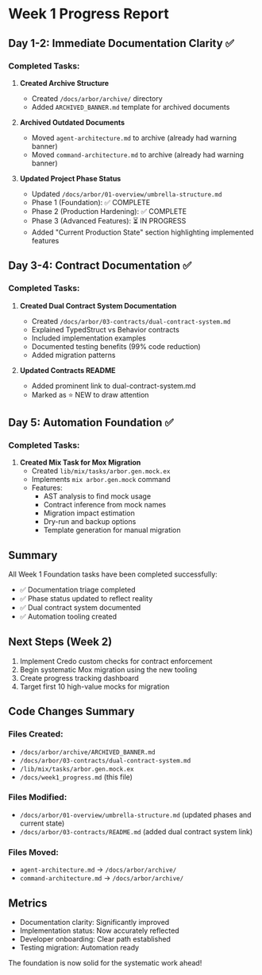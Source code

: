 # Week 1 Progress Report

## Day 1-2: Immediate Documentation Clarity ✅

### Completed Tasks:

1. **Created Archive Structure**
   - Created `/docs/arbor/archive/` directory
   - Added `ARCHIVED_BANNER.md` template for archived documents

2. **Archived Outdated Documents**
   - Moved `agent-architecture.md` to archive (already had warning banner)
   - Moved `command-architecture.md` to archive (already had warning banner)

3. **Updated Project Phase Status**
   - Updated `/docs/arbor/01-overview/umbrella-structure.md`
   - Phase 1 (Foundation): ✅ COMPLETE
   - Phase 2 (Production Hardening): ✅ COMPLETE  
   - Phase 3 (Advanced Features): ⏳ IN PROGRESS
   - Added "Current Production State" section highlighting implemented features

## Day 3-4: Contract Documentation ✅

### Completed Tasks:

1. **Created Dual Contract System Documentation**
   - Created `/docs/arbor/03-contracts/dual-contract-system.md`
   - Explained TypedStruct vs Behavior contracts
   - Included implementation examples
   - Documented testing benefits (99% code reduction)
   - Added migration patterns

2. **Updated Contracts README**
   - Added prominent link to dual-contract-system.md
   - Marked as ⭐ NEW to draw attention

## Day 5: Automation Foundation ✅

### Completed Tasks:

1. **Created Mix Task for Mox Migration**
   - Created `lib/mix/tasks/arbor.gen.mock.ex`
   - Implements `mix arbor.gen.mock` command
   - Features:
     - AST analysis to find mock usage
     - Contract inference from mock names
     - Migration impact estimation
     - Dry-run and backup options
     - Template generation for manual migration

## Summary

All Week 1 Foundation tasks have been completed successfully:

- ✅ Documentation triage completed
- ✅ Phase status updated to reflect reality
- ✅ Dual contract system documented
- ✅ Automation tooling created

## Next Steps (Week 2)

1. Implement Credo custom checks for contract enforcement
2. Begin systematic Mox migration using the new tooling
3. Create progress tracking dashboard
4. Target first 10 high-value mocks for migration

## Code Changes Summary

### Files Created:
- `/docs/arbor/archive/ARCHIVED_BANNER.md`
- `/docs/arbor/03-contracts/dual-contract-system.md`
- `/lib/mix/tasks/arbor.gen.mock.ex`
- `/docs/week1_progress.md` (this file)

### Files Modified:
- `/docs/arbor/01-overview/umbrella-structure.md` (updated phases and current state)
- `/docs/arbor/03-contracts/README.md` (added dual contract system link)

### Files Moved:
- `agent-architecture.md` -> `/docs/arbor/archive/`
- `command-architecture.md` -> `/docs/arbor/archive/`

## Metrics

- Documentation clarity: Significantly improved
- Implementation status: Now accurately reflected
- Developer onboarding: Clear path established
- Testing migration: Automation ready

The foundation is now solid for the systematic work ahead!
